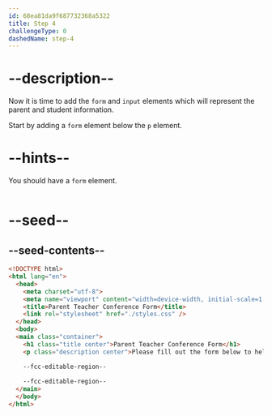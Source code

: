 ```yaml
---
id: 68ea81da9f687732368a5322
title: Step 4
challengeType: 0
dashedName: step-4
---
```


# --description--

Now it is time to add the `form` and `input` elements which will represent the parent and student information.

Start by adding a `form` element below the `p` element.

# --hints--

You should have a `form` element.

```js

```

# --seed--

## --seed-contents--

```html
<!DOCTYPE html>
<html lang="en">
  <head>
    <meta charset="utf-8">
    <meta name="viewport" content="width=device-width, initial-scale=1.0">
    <title>Parent Teacher Conference Form</title>
    <link rel="stylesheet" href="./styles.css" />
  </head>
  <body>
  <main class="container">
    <h1 class="title center">Parent Teacher Conference Form</h1>
    <p class="description center">Please fill out the form below to help schedule your parent-teacher conference.</p>

    --fcc-editable-region--
		
    --fcc-editable-region--
  </main>
  </body>
</html>
```
